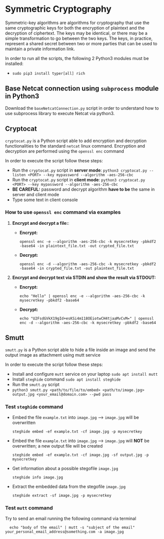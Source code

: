 # Symmetric Cryptography

Symmetric-key algorithms are algorithms for cryptography that use the same cryptographic keys for both the encryption of plaintext and the decryption of ciphertext. The keys may be identical, or there may be a simple transformation to go between the two keys. The keys, in practice, represent a shared secret between two or more parties that can be used to maintain a private information link.

In order to run all the scripts, the following 2 Python3 modules must be installed:
 * `sudo pip3 install typer[all] rich`

## Base Netcat connection using `subprocess` module in Python3
Download the `baseNetcatConnection.py` script in order to understand how to use subprocess library to execute Netcat via python3. 
## Cryptocat
`cryptocat.py` is a Python script able to add encryption and decryption functionalities to the standard `netcat` linux command. Encryption and decryption are performed using the `openssl enc` command

In order to execute the script follow these steps:
 * Run the `cryptocat.py` script in **server mode**: `python3 cryptocat.py --listen <PORT> --key mypassword --algorithm -aes-256-cbc`
 * Run the `cryptocat.py` script in **client mode**: `python3 cryptocat.py <PORT> --key mypassword --algorithm -aes-256-cbc`
 * **BE CAREFUL:** password and decrypt algorithm **have to be** the same in server and client mode
 * Type some text in client console

 ### How to use `openssl enc` command via examples
 1. **Encrypt and decrypt a file:**:
    * **Encrypt:**
    
          openssl enc -e --algorithm -aes-256-cbc -k mysecretkey -pbkdf2 -base64 -in plaintext_file.txt -out crypted_file.txt

    * **Decrypt:**
    
          openssl enc -d --algorithm -aes-256-cbc -k mysecretkey -pbkdf2 -base64 -in crypted_file.txt -out plaintext_file.txt

 2. **Encrypt and decrypt text via STDIN and show the result via STDOUT:**
    * **Encrypt:**
    
          echo "Hello" | openssl enc -e --algorithm -aes-256-cbc -k mysecretkey -pbkdf2 -base64

    * **Decrypt:**
    
          echo "U2FsdGVkX19gId+esKSi4m118OEiotwCH4tjaaMvCvM=" | openssl enc -d --algorithm -aes-256-cbc -k mysecretkey -pbkdf2 -base64




 ## Smutt
`smutt.py` is a Python script able to hide a file inside an image and send the output image as attachment using mutt service

In order to execute the script follow these steps:
 * Install and configure `mutt` service on your laptop `sudo apt install mutt`
 * Install `steghide` command `sudo apt install steghide`
 * Run the `smutt.py` script
 * `python3 smutt.py <path/to/file/to/embed> <path/to/image.jpg> output.jpg <your_email@domain.com> --pwd pass`

 ### Test `steghide` command
* Embed the file `example.txt` into `image.jpg` --> `image.jpg` will be overwritten

      steghide embed -ef example.txt -cf image.jpg -p mysecretkey

* Embed the file `example.txt` into `image.jpg` --> `image.jpg` will **NOT** be overwritten; a new output file will be created

      steghide embed -ef example.txt -cf image.jpg -sf output.jpg -p mysecretkey

* Get information about a possible stegofile `image.jpg`

      steghide info image.jpg

* Extract the embedded data from the stegofile `image.jpg`

      steghide extract -sf image.jpg -p mysecretkey


 ### Test `mutt` command
Try to send an email running the following command via terminal

      echo "body of the email" | mutt -s "subject of the email" your_personal_email_address@something.com -a image.jpg